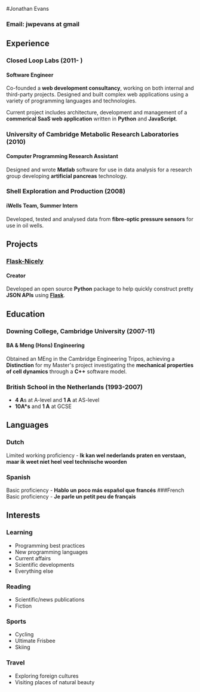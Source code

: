 #Jonathan Evans

### Email: jwpevans at gmail

## Experience

### Closed Loop Labs (2011- )
#### Software Engineer

Co-founded a **web development consultancy**, working on both internal and third-party projects. Designed and built complex web applications using a variety of programming languages and technologies. 

Current project includes architecture, development and management of a **commerical SaaS web application** written in **Python** and **JavaScript**.


### University of Cambridge Metabolic Research Laboratories (2010)
#### Computer Programming Research Assistant

Designed and wrote **Matlab** software for use in data analysis for a research group developing **artificial pancreas** technology. 

### Shell Exploration and Production (2008)
#### iWells Team, Summer Intern

Developed, tested and analysed data from **fibre-optic pressure sensors** for use in oil wells. 

## Projects

### [Flask-Nicely](https://www.github.com/Jwpe/Flask-Nicely)
#### Creator

Developed an open source **Python** package to help quickly construct pretty **JSON APIs** using [**Flask**](https://www.flask.pocoo.org).

## Education

### Downing College, Cambridge University (2007-11)
#### BA & Meng (Hons) Engineering

Obtained an MEng in the Cambridge Engineering Tripos, achieving a **Distinction** for my Master's project investigating the **mechanical properties of cell dynamics** through a **C++** software model.

### British School in the Netherlands (1993-2007)

- **4 A**s at A-level and **1 A** at AS-level
- **10A*s** and **1 A** at GCSE

## Languages

### Dutch
Limited working proficiency - **Ik kan wel nederlands praten en verstaan, maar ik weet niet heel veel technische woorden**
### Spanish
Basic proficiency - **Hablo un poco más español que francés**
###French
Basic proficiency - **Je parle un petit peu de français**

## Interests

### Learning

- Programming best practices
- New programming languages
- Current affairs
- Scientific developments
- Everything else

### Reading

- Scientific/news publications
- Fiction

### Sports

- Cycling
- Ultimate Frisbee
- Skiing

### Travel

- Exploring foreign cultures
- Visiting places of natural beauty

